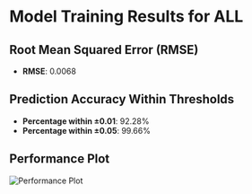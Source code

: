# Model Training Results for ALL

## Root Mean Squared Error (RMSE)
- **RMSE**: 0.0068

## Prediction Accuracy Within Thresholds
- **Percentage within ±0.01**: 92.28%
- **Percentage within ±0.05**: 99.66%

## Performance Plot
![Performance Plot](../imgs/ALL.png)
